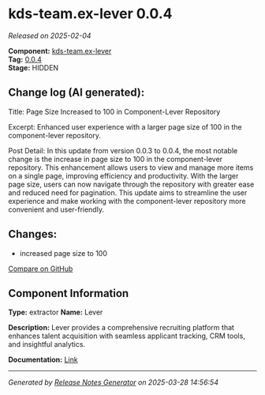 #  kds-team.ex-lever 0.0.4

_Released on 2025-02-04_

**Component:** [kds-team.ex-lever](https://github.com/keboola/component-lever)  
**Tag:** [0.0.4](https://github.com/keboola/component-lever/releases/tag/0.0.4)  
**Stage:** HIDDEN


## Change log (AI generated):
Title:
Page Size Increased to 100 in Component-Lever Repository

Excerpt:
Enhanced user experience with a larger page size of 100 in the component-lever repository.

Post Detail:
In this update from version 0.0.3 to 0.0.4, the most notable change is the increase in page size to 100 in the component-lever repository. This enhancement allows users to view and manage more items on a single page, improving efficiency and productivity. With the larger page size, users can now navigate through the repository with greater ease and reduced need for pagination. This update aims to streamline the user experience and make working with the component-lever repository more convenient and user-friendly.



## Changes:



- increased page size to 100 



[Compare on GitHub](https://github.com/keboola/component-lever/compare/0.0.3...0.0.4)



## Component Information
**Type:** extractor
**Name:** Lever

**Description:** Lever provides a comprehensive recruiting platform that enhances talent acquisition with seamless applicant tracking, CRM tools, and insightful analytics.


**Documentation:** [Link](https://github.com/keboola/component-lever/blob/master/README.md)



---
_Generated by [Release Notes Generator](https://github.com/keboola/release-notes-generator)
on 2025-03-28 14:56:54_